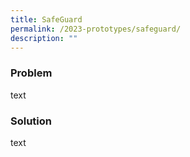 ```yaml
---
title: SafeGuard
permalink: /2023-prototypes/safeguard/
description: ""
---
```

### Problem
text

### Solution
text